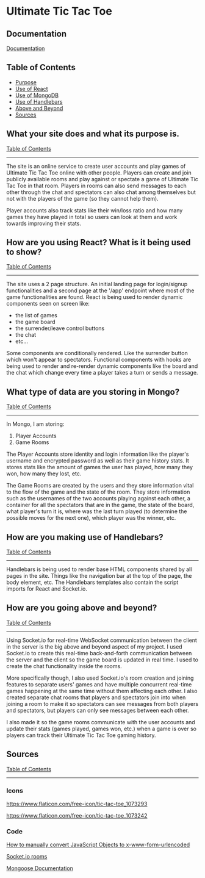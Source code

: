 # Ultimate Tic Tac Toe

## Documentation

[Documentation](https://github.com/crlimacastro/crl3554-430-project-2/blob/master/documentation.md)

## Table of Contents

- [Purpose](#what-your-site-does-and-what-its-purpose-is)
- [Use of React](#how-are-you-using-react-what-is-it-being-used-to-show)
- [Use of MongoDB](#what-type-of-data-are-you-storing-in-mongo)
- [Use of Handlebars](#how-are-you-making-use-of-handlebars)
- [Above and Beyond](#how-are-you-going-above-and-beyond)
- [Sources](#sources)


## What your site does and what its purpose is.

[Table of Contents](#table-of-contents)

---

The site is an online service to create user accounts and play games of Ultimate Tic Tac Toe online with other people. Players can create and join publicly available rooms and play against or spectate a game of Ultimate Tic Tac Toe in that room. Players in rooms can also send messages to each other through the chat and spectators can also chat among themselves but not with the players of the game (so they cannot help them).

Player accounts also track stats like their win/loss ratio and how many games they have played in total so users can look at them and work towards improving their stats.

## How are you using React? What is it being used to show?

[Table of Contents](#table-of-contents)

---

The site uses a 2 page structure. An initial landing page for login/signup functionalities and a second page at the '/app' endpoint where most of the game functionalities are found. React is being used to render dynamic components seen on screen like:
- the list of games
- the game board
- the surrender/leave control buttons
- the chat
- etc...

Some components are conditionally rendered. Like the surrender button which won't appear to spectators. Functional components with hooks are being used to render and re-render dynamic components like the board and the chat which change every time a player takes a turn or sends a message.

## What type of data are you storing in Mongo?

[Table of Contents](#table-of-contents)

---

In Mongo, I am storing:
1. Player Accounts
2. Game Rooms

The Player Accounts store identity and login information like the player's username and encrypted password as well as their game history stats. It stores stats like the amount of games the user has played, how many they won, how many they lost, etc.

The Game Rooms are created by the users and they store information vital to the flow of the game and the state of the room. They store information such as the usernames of the two accounts playing against each other, a container for all the spectators that are in the game, the state of the board, what player's turn it is, where was the last turn played (to determine the possible moves for the next one), which player was the winner, etc.

## How are you making use of Handlebars?

[Table of Contents](#table-of-contents)

---

Handlebars is being used to render base HTML components shared by all pages in the site. Things like the navigation bar at the top of the page, the body element, etc. The Handlebars templates also contain the script imports for React and Socket.io.

## How are you going above and beyond?

[Table of Contents](#table-of-contents)

---

Using Socket.io for real-time WebSocket communication between the client in the server is the big above and beyond aspect of my project. I used Socket.io to create this real-time back-and-forth communication between the server and the client so the game board is updated in real time. I used to create the chat functionality inside the rooms.

More specifically though, I also used Socket.io's room creation and joining features to separate users' games and have multiple concurrent real-time games happening at the same time without them affecting each other. I also created separate chat rooms that players and spectators join into when joining a room to make it so spectators can see messages from both players and spectators, but players can only see messages between each other.

I also made it so the game rooms communicate with the user accounts and update their stats (games played, games won, etc.) when a game is over so players can track their Ultimate Tic Tac Toe gaming history.


## Sources

[Table of Contents](#table-of-contents)

---

### Icons

https://www.flaticon.com/free-icon/tic-tac-toe_1073293

https://www.flaticon.com/free-icon/tic-tac-toe_1073242

### Code

[How to manually convert JavaScript Objects to x-www-form-urlencoded](https://stackoverflow.com/questions/39786337/how-to-convert-js-object-data-to-x-www-form-urlencoded)

[Socket.io rooms](https://socket.io/docs/v3/rooms/)

[Mongoose Documentation](https://mongoosejs.com/docs/index.html)
